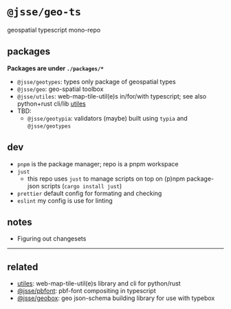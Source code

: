 # `@jsse/geo-ts`

geospatial typescript mono-repo

## packages

**Packages are under `./packages/*`**

- `@jsse/geotypes`: types only package of geospatial types
- `@jsse/geo`: geo-spatial toolbox
- `@jsse/utiles`: web-map-tile-util(e)s in/for/with typescript; see also python+rust cli/lib [utiles](https://github.com/jessekrubin/utiles)
- TBD:
  - `@jsse/geotypia`: validators (maybe) built using `typia` and `@jsse/geotypes`

## dev

- `pnpm` is the package manager; repo is a pnpm workspace
- `just`
  - this repo uses `just` to manage scripts on top on (p)npm package-json scripts (`cargo install just`)
- `prettier` default config for formating and checking
- `eslint` my config is use for linting

## notes

- Figuring out changesets

---

## related

- [utiles](https://github.com/jessekrubin/utiles): web-map-tile-util(e)s library and cli for python/rust
- [@jsse/pbfont](https://github.com/jessekrubin/pbfont): pbf-font compositing in typescript
- [@jsse/geobox](https://github.com/jessekrubin/geobox): geo json-schema building library for use with typebox
